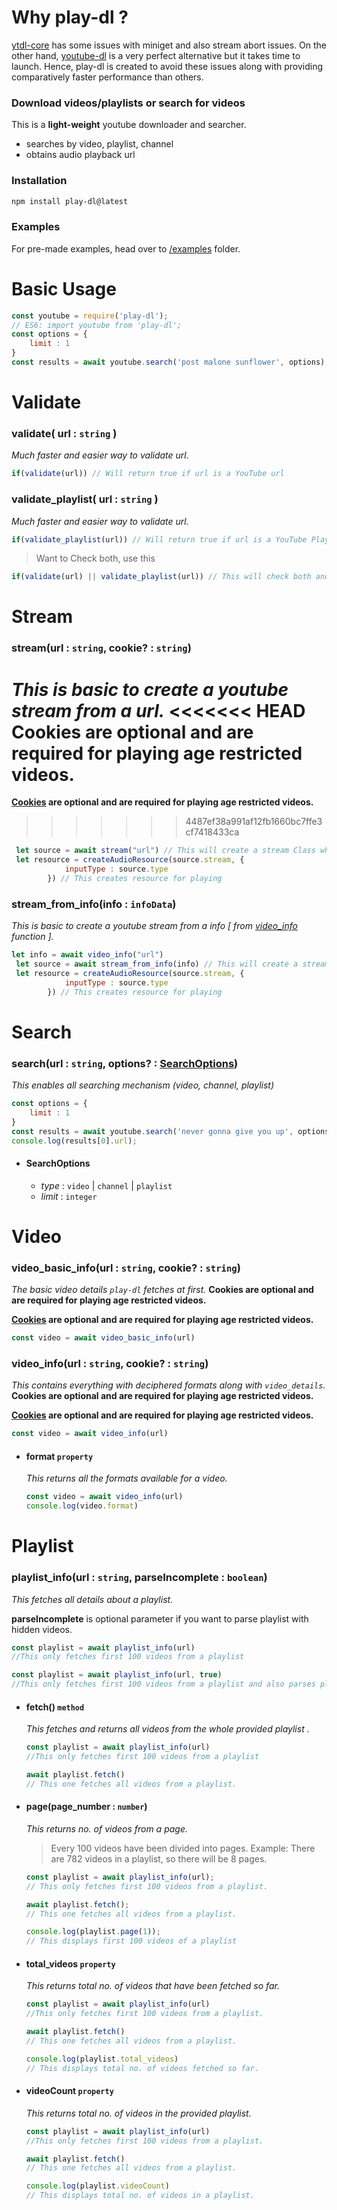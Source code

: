 # Why play-dl ?

[ytdl-core](https://github.com/fent/node-ytdl-core) has some issues with miniget and also stream abort issues. On the other hand, [youtube-dl](https://github.com/ytdl-org/youtube-dl) is a very perfect alternative but it takes time to launch. Hence, play-dl is created to avoid these issues along with providing comparatively faster performance than others.

### Download videos/playlists or search for videos

This is a **light-weight** youtube downloader and searcher.

- searches by video, playlist, channel
- obtains audio playback url

### Installation

```bash
npm install play-dl@latest
```

### Examples

For pre-made examples, head over to [/examples](https://github.com/play-dl/play-dl/tree/main/examples) folder.



# Basic Usage

```js
const youtube = require('play-dl');
// ES6: import youtube from 'play-dl';
const options = {
    limit : 1
}
const results = await youtube.search('post malone sunflower', options);
```

# Validate

### validate( url : `string` )
 *Much faster and easier way to validate url.*
```js
if(validate(url)) // Will return true if url is a YouTube url 
```

### validate_playlist( url : `string` )
 *Much faster and easier way to validate url.*
```js
if(validate_playlist(url)) // Will return true if url is a YouTube Playlist url 
```

 > Want to Check both, use this
 ```js
if(validate(url) || validate_playlist(url)) // This will check both and if anyone is true, it will execute the below function
 ```

# Stream

### stream(url : `string`, cookie? : `string`)
*This is basic to create a youtube stream from a url.*
<<<<<<< HEAD
**Cookies are optional and are required for playing age restricted videos.**
=======

**[Cookies](https://github.com/play-dl/play-dl/discussions/34) are optional and are required for playing age restricted videos.**
>>>>>>> 4487ef38a991af12fb1660bc7ffe3cf7418433ca
```js
 let source = await stream("url") // This will create a stream Class which contains type and stream to be played.
 let resource = createAudioResource(source.stream, {
            inputType : source.type
        }) // This creates resource for playing
```

### stream_from_info(info : `infoData`)
*This is basic to create a youtube stream from a info [ from [video_info](https://github.com/play-dl/play-dl#video_infourl--string) function ].*
```js
let info = await video_info("url")
 let source = await stream_from_info(info) // This will create a stream Class which contains type and stream to be played.
 let resource = createAudioResource(source.stream, {
            inputType : source.type
        }) // This creates resource for playing
```

# Search

### search(url : `string`, options? : [SearchOptions](https://github.com/play-dl/play-dl/tree/main/play-dl/YouTube#searchoptions))

*This enables all searching mechanism (video, channel, playlist)*

```js
const options = {
    limit : 1
}
const results = await youtube.search('never gonna give you up', options);
console.log(results[0].url);
```

- #### SearchOptions 
  - *type* : `video` | `channel` | `playlist`
  - *limit* : `integer`



# Video

### video_basic_info(url : `string`, cookie? : `string`)
*The basic video details `play-dl` fetches at first.*
**Cookies are optional and are required for playing age restricted videos.**

**[Cookies](https://github.com/play-dl/play-dl/discussions/34) are optional and are required for playing age restricted videos.**

```js
const video = await video_basic_info(url)
```
### video_info(url : `string`, cookie? : `string`)
*This contains everything with deciphered formats along with `video_details`.*
**Cookies are optional and are required for playing age restricted videos.**

**[Cookies](https://github.com/play-dl/play-dl/discussions/34) are optional and are required for playing age restricted videos.**

```js
const video = await video_info(url)
```
- #### format `property`
  *This returns all the formats available for a video.*

  ```js
  const video = await video_info(url)
  console.log(video.format)
  ```

  

# Playlist

### playlist_info(url : `string`, parseIncomplete : `boolean`)
*This fetches all details about a playlist.*

**parseIncomplete** is optional parameter if you want to parse playlist with hidden videos.
```js
const playlist = await playlist_info(url)
//This only fetches first 100 videos from a playlist

const playlist = await playlist_info(url, true)
//This only fetches first 100 videos from a playlist and also parses playlist with hidden videos
```

- #### fetch() `method`
  *This fetches and returns all videos from the whole provided playlist .*

  ```js
  const playlist = await playlist_info(url)
  //This only fetches first 100 videos from a playlist
  
  await playlist.fetch()
  // This one fetches all videos from a playlist.
  ```

- #### page(page_number : `number`)

  *This returns no. of videos from a page.*

  > Every 100 videos have been divided into pages. 
  > Example: There are 782 videos in a playlist, so there will be 8 pages.

  ```js
  const playlist = await playlist_info(url);
  // This only fetches first 100 videos from a playlist.
  
  await playlist.fetch();
  // This one fetches all videos from a playlist.
  
  console.log(playlist.page(1));
  // This displays first 100 videos of a playlist

- #### total_videos `property`
  *This returns total no. of videos that have been fetched so far.*

  ```js
  const playlist = await playlist_info(url)
  //This only fetches first 100 videos from a playlist.
  
  await playlist.fetch()
  // This one fetches all videos from a playlist.
  
  console.log(playlist.total_videos)
  // This displays total no. of videos fetched so far.
  ```

- #### videoCount `property`

  *This returns total no. of videos in the provided playlist.*

  ```js
  const playlist = await playlist_info(url)
  //This only fetches first 100 videos from a playlist.
  
  await playlist.fetch()
  // This one fetches all videos from a playlist.
  
  console.log(playlist.videoCount)
  // This displays total no. of videos in a playlist.
  ```
